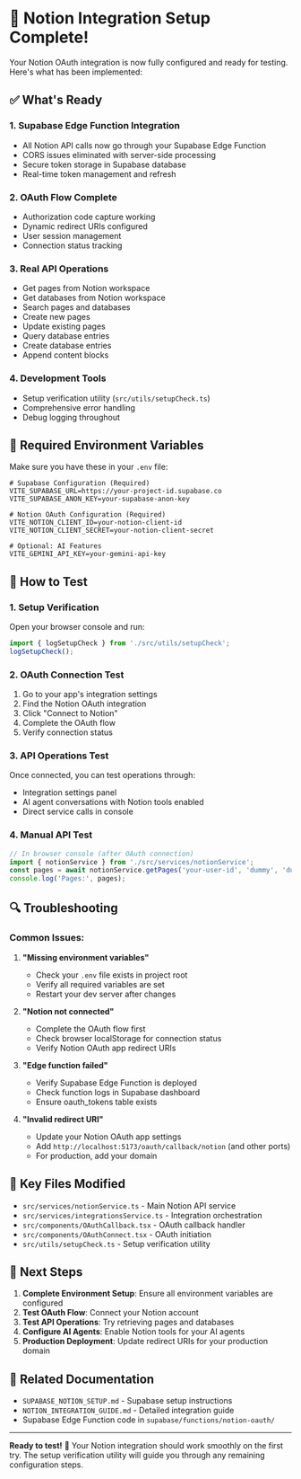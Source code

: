 # 🎉 Notion Integration Setup Complete!

Your Notion OAuth integration is now fully configured and ready for testing. Here's what has been implemented:

## ✅ What's Ready

### 1. **Supabase Edge Function Integration**
- All Notion API calls now go through your Supabase Edge Function
- CORS issues eliminated with server-side processing
- Secure token storage in Supabase database
- Real-time token management and refresh

### 2. **OAuth Flow Complete**
- Authorization code capture working
- Dynamic redirect URIs configured
- User session management
- Connection status tracking

### 3. **Real API Operations**
- Get pages from Notion workspace
- Get databases from Notion workspace
- Search pages and databases
- Create new pages
- Update existing pages
- Query database entries
- Create database entries
- Append content blocks

### 4. **Development Tools**
- Setup verification utility (`src/utils/setupCheck.ts`)
- Comprehensive error handling
- Debug logging throughout

## 🔧 Required Environment Variables

Make sure you have these in your `.env` file:

```env
# Supabase Configuration (Required)
VITE_SUPABASE_URL=https://your-project-id.supabase.co
VITE_SUPABASE_ANON_KEY=your-supabase-anon-key

# Notion OAuth Configuration (Required)
VITE_NOTION_CLIENT_ID=your-notion-client-id
VITE_NOTION_CLIENT_SECRET=your-notion-client-secret

# Optional: AI Features
VITE_GEMINI_API_KEY=your-gemini-api-key
```

## 🧪 How to Test

### 1. **Setup Verification**
Open your browser console and run:
```javascript
import { logSetupCheck } from './src/utils/setupCheck';
logSetupCheck();
```

### 2. **OAuth Connection Test**
1. Go to your app's integration settings
2. Find the Notion OAuth integration
3. Click "Connect to Notion"
4. Complete the OAuth flow
5. Verify connection status

### 3. **API Operations Test**
Once connected, you can test operations through:
- Integration settings panel
- AI agent conversations with Notion tools enabled
- Direct service calls in console

### 4. **Manual API Test**
```javascript
// In browser console (after OAuth connection)
import { notionService } from './src/services/notionService';
const pages = await notionService.getPages('your-user-id', 'dummy', 'dummy');
console.log('Pages:', pages);
```

## 🔍 Troubleshooting

### Common Issues:

1. **"Missing environment variables"**
   - Check your `.env` file exists in project root
   - Verify all required variables are set
   - Restart your dev server after changes

2. **"Notion not connected"**
   - Complete the OAuth flow first
   - Check browser localStorage for connection status
   - Verify Notion OAuth app redirect URIs

3. **"Edge function failed"**
   - Verify Supabase Edge Function is deployed
   - Check function logs in Supabase dashboard
   - Ensure oauth_tokens table exists

4. **"Invalid redirect URI"**
   - Update your Notion OAuth app settings
   - Add `http://localhost:5173/oauth/callback/notion` (and other ports)
   - For production, add your domain

## 📁 Key Files Modified

- `src/services/notionService.ts` - Main Notion API service
- `src/services/integrationsService.ts` - Integration orchestration
- `src/components/OAuthCallback.tsx` - OAuth callback handler
- `src/components/OAuthConnect.tsx` - OAuth initiation
- `src/utils/setupCheck.ts` - Setup verification utility

## 🚀 Next Steps

1. **Complete Environment Setup**: Ensure all environment variables are configured
2. **Test OAuth Flow**: Connect your Notion account
3. **Test API Operations**: Try retrieving pages and databases
4. **Configure AI Agents**: Enable Notion tools for your AI agents
5. **Production Deployment**: Update redirect URIs for your production domain

## 🔗 Related Documentation

- `SUPABASE_NOTION_SETUP.md` - Supabase setup instructions
- `NOTION_INTEGRATION_GUIDE.md` - Detailed integration guide
- Supabase Edge Function code in `supabase/functions/notion-oauth/`

---

**Ready to test!** 🎯 Your Notion integration should work smoothly on the first try. The setup verification utility will guide you through any remaining configuration steps. 